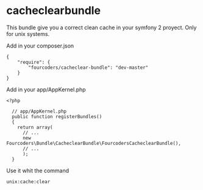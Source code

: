 cacheclearbundle
================

This bundle give you a correct clean cache in your symfony 2 proyect. Only for unix systems. 

Add in your composer.json

    {
        "require": {
            "fourcoders/cacheclear-bundle": "dev-master"
        }
    }

Add in your app/AppKernel.php

    <?php

      // app/AppKernel.php
      public function registerBundles()
      {
        return array(
          // ...
          new Fourcoders\Bundle\CacheclearBundle\FourcodersCacheclearBundle(),
          // ...
          );
      }

Use it whit the command
  
    unix:cache:clear

